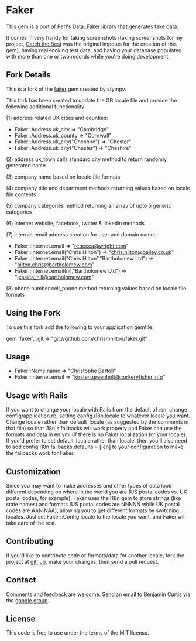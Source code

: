 Faker
=====
This gem is a port of Perl's Data::Faker library that generates fake data.  

It comes in very handy for taking screenshots (taking screenshots for my
project, [Catch the Best](http://catchthebest.com/) was the original impetus
for the creation of this gem), having real-looking test data, and having your
database populated with more than one or two records while you're doing
development.

Fork Details
------------
This is a fork of the [faker](https://github.com/stympy/faker) gem created by stympy. 

This fork has been created to update the GB locale file and provide the following additional functionality:

(1) address related UK cities and counties:

* Faker::Address.uk_city => "Cambridge"
* Faker::Address.uk_county => "Cornwall"
* Faker::Address.uk_city("Cheshire") => "Chester"
* Faker::Address.uk_city("Chester") => "Cheshire"

(2) address uk_town calls standard city method to return randomly generated name

(3) company name based on locale file formats

(4) company title and department methods returning values based on locale file contents

(5) company categories method returning an array of upto 5 generic categories

(6) internet website, facebook, twitter & linkedin methods

(7) internet email address creation for user and domain name:

* Faker::Internet.email => "rebecca@wright.com"
* Faker::Internet.email("Chris Hilton") => "chris.hilton@bailey.co.uk"
* Faker::Internet.email("Chris Hilton","Bartholomew Ltd") => "hilton.chris@bartholomew.com"
* Faker::Internet.email(nil,"Bartholomew Ltd") => "jessica_hill@bartholomew.com"

(8) phone number cell_phone method returning values based on locale file formats

Using the Fork
--------------
To use this fork add the following to your application gemfile:

  gem 'faker', :git => "git://github.com/chrismhilton/faker.git"

Usage
-----
* Faker::Name.name => "Christophe Bartell"
* Faker::Internet.email => "kirsten.greenholt@corkeryfisher.info"

Usage with Rails
----------------
If you want to change your locale with Rails from the default of :en, change
config/application.rb, setting config.i18n.locale to whatever locale you
want.  Change locale rather than default_locale (as suggested by the comments
in that file) so that I18n's fallbacks will work properly and Faker can use
the formats and data in en.yml (if there is no Faker localization for your
locale).  If you'd prefer to set default_locale rather than locale, then
you'll also need to add config.i18n.fallbacks.defaults = [:en] to your
configuration to make the fallbacks work for Faker.

Customization
------------
Since you may want to make addresses and other types of data look different
depending on where in the world you are (US postal codes vs. UK postal codes,
for example), Faker uses the I18n gem to store strings (like state names) and
formats (US postal codes are NNNNN while UK postal codes are AAN NAA),
allowing you to get different formats by switching locales.  Just set
Faker::Config.locale to the locale you want, and Faker will take care of the
rest.

Contributing
------------
If you'd like to contribute code or formats/data for another locale, fork
the project at [github](https://github.com/stympy/faker), make your changes,
then send a pull request.

Contact
-------
Comments and feedback are welcome. Send an email to Benjamin Curtis via the [google group](http://groups.google.com/group/ruby-faker).

License
-------
This code is free to use under the terms of the MIT license.


